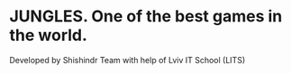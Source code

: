 
# JUNGLES. One of the best games in the world.
Developed by Shishindr Team with help of Lviv IT School (LITS)
